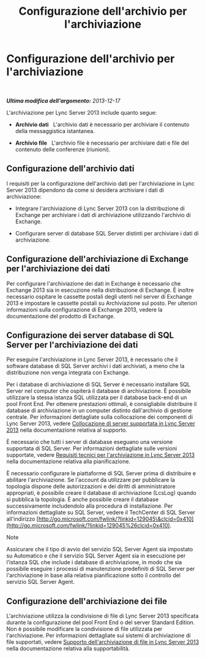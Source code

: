 ﻿---
title: Configurazione dell'archivio per l'archiviazione
TOCTitle: Configurazione dell'archivio per l'archiviazione
ms:assetid: f751245c-743e-454f-8325-968ae5e3de71
ms:mtpsurl: https://technet.microsoft.com/it-it/library/JJ205392(v=OCS.15)
ms:contentKeyID: 49302499
ms.date: 08/24/2015
mtps_version: v=OCS.15
ms.translationtype: HT
---

# Configurazione dell'archivio per l'archiviazione

 

_**Ultima modifica dell'argomento:** 2013-12-17_

L'archiviazione per Lync Server 2013 include quanto segue:

  - **Archivio dati**   L'archivio dati è necessario per archiviare il contenuto della messaggistica istantanea.

  - **Archivio file**   L'archivio file è necessario per archiviare dati e file del contenuto delle conferenze (riunioni).

## Configurazione dell'archivio dati

I requisiti per la configurazione dell'archivio dati per l'archiviazione in Lync Server 2013 dipendono da come si desidera archiviare i dati di archiviazione:

  - Integrare l'archiviazione di Lync Server 2013 con la distribuzione di Exchange per archiviare i dati di archiviazione utilizzando l'archivio di Exchange.

  - Configurare server di database SQL Server distinti per archiviare i dati di archiviazione.

## Configurazione dell'archiviazione di Exchange per l'archiviazione dei dati

Per configurare l'archiviazione dei dati in Exchange è necessario che Exchange 2013 sia in esecuzione nella distribuzione di Exchange. È inoltre necessario ospitare le cassette postali degli utenti nel server di Exchange 2013 e impostare le cassette postali su Archiviazione sul posto. Per ulteriori informazioni sulla configurazione di Exchange 2013, vedere la documentazione del prodotto di Exchange.

## Configurazione dei server database di SQL Server per l'archiviazione dei dati

Per eseguire l'archiviazione in Lync Server 2013, è necessario che il software database di SQL Server archivi i dati archiviati, a meno che la distribuzione non venga integrata con Exchange.

Per i database di archiviazione di SQL Server è necessario installare SQL Server nel computer che ospiterà il database di archiviazione. È possibile utilizzare la stessa istanza SQL utilizzata per il database back-end di un pool Front End. Per ottenere prestazioni ottimali, è consigliabile distribuire il database di archiviazione in un computer distinto dall'archivio di gestione centrale. Per informazioni dettagliate sulla collocazione dei componenti di Lync Server 2013, vedere [Collocazione di server supportata in Lync Server 2013](lync-server-2013-supported-server-collocation.md) nella documentazione relativa al supporto.

È necessario che tutti i server di database eseguano una versione supportata di SQL Server. Per informazioni dettagliate sulle versioni supportate, vedere [Requisiti tecnici per l'archiviazione in Lync Server 2013](lync-server-2013-technical-requirements-for-archiving.md) nella documentazione relativa alla pianificazione.

È necessario configurare le piattaforme di SQL Server prima di distribuire e abilitare l'archiviazione. Se l'account da utilizzare per pubblicare la topologia dispone delle autorizzazioni e dei diritti di amministratore appropriati, è possibile creare il database di archiviazione (LcsLog) quando si pubblica la topologia. È anche possibile creare il database successivamente includendolo alla procedura di installazione. Per informazioni dettagliate su SQL Server, vedere il TechCenter di SQL Server all'indirizzo [http://go.microsoft.com/fwlink/?linkid=129045\&clcid=0x410](http://go.microsoft.com/fwlink/?linkid=129045%26clcid=0x410).


> [!NOTE]
> Assicurare che il tipo di avvio del servizio SQL Server Agent sia impostato su Automatico e che il servizio SQL Server Agent sia in esecuzione per l'istanza SQL che include i database di archiviazione, in modo che sia possibile eseguire i processi di manutenzione predefiniti di SQL Server per l'archiviazione in base alla relativa pianificazione sotto il controllo del servizio SQL Server Agent.



## Configurazione dell'archiviazione dei file

L'archiviazione utilizza la condivisione di file di Lync Server 2013 specificata durante la configurazione del pool Front End o del server Standard Edition. Non è possibile modificare la condivisione di file utilizzata per l'archiviazione. Per informazioni dettagliate sui sistemi di archiviazione di file supportati, vedere [Supporto dell'archiviazione di file in Lync Server 2013](lync-server-2013-file-storage-support.md) nella documentazione relativa alla supportabilità.

